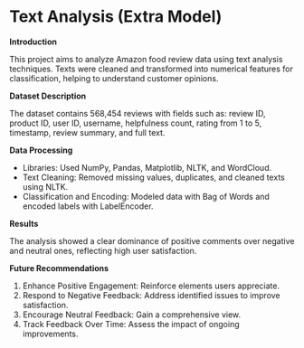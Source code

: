 # Text Analysis (Extra Model)

**Introduction**

This project aims to analyze Amazon food review data using text analysis techniques. Texts were cleaned and transformed into numerical features for classification, helping to understand customer opinions.

**Dataset Description**

The dataset contains 568,454 reviews with fields such as: review ID, product ID, user ID, username, helpfulness count, rating from 1 to 5, timestamp, review summary, and full text.

**Data Processing**

- Libraries: Used NumPy, Pandas, Matplotlib, NLTK, and WordCloud.
- Text Cleaning: Removed missing values, duplicates, and cleaned texts using NLTK.
- Classification and Encoding: Modeled data with Bag of Words and encoded labels with LabelEncoder.

**Results**

The analysis showed a clear dominance of positive comments over negative and neutral ones, reflecting high user satisfaction.

**Future Recommendations**

1. Enhance Positive Engagement: Reinforce elements users appreciate.
2. Respond to Negative Feedback: Address identified issues to improve satisfaction.
3. Encourage Neutral Feedback: Gain a comprehensive view.
4. Track Feedback Over Time: Assess the impact of ongoing improvements.
